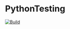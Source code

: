 # PythonTesting
[![Build](https://github.com/TommasoBerlaffa/Negozio2/actions/workflows/newmain.yml/badge.svg)](https://github.com/TommasoBerlaffa/Negozio2/actions/workflows/newmain.yml)
